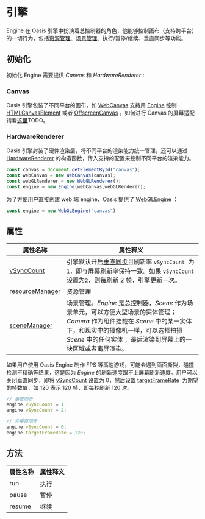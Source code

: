 # 引擎

Engine 在 Oasis 引擎中扮演着总控制器的角色，他能够控制画布（支持跨平台）的一切行为，包括[资源管理]({{book.docs}}resource/resource-manager.html)、[场景管理]({{book.docs}}structure/scene.html)、执行/暂停/继续、垂直同步等功能。


## 初始化

初始化 Engine 需要提供 *Canvas* 和 *HardwareRenderer* :


### Canvas

Oasis 引擎包装了不同平台的画布，如 [WebCanvas]({{book.api}}classes/rhi_webgl.webcanvas.html) 支持用 [Engine]({{book.api}}classes/core.engine.html) 控制 [HTMLCanvasElement](https://developer.mozilla.org/en-US/docs/Web/API/HTMLCanvasElement) 或者 [OffscreenCanvas](https://developer.mozilla.org/en-US/docs/Web/API/OffscreenCanvas) 。如何进行 Canvas 的屏幕适配请看[这里]()TODO。


### HardwareRenderer

Oasis 引擎封装了硬件渲染层，将不同平台的渲染能力统一管理，还可以通过 [HardwareRenderer]({{book.api}}interfaces/core.hardwarerenderer.html) 的构造函数，传入支持的配置来控制不同平台的渲染能力。


```typescript
const canvas = document.getElementById("canvas");
const webCanvas = new WebCanvas(canvas);
const webGLRenderer = new WebGLRenderer();
const engine = new Engine(webCanvas,webGLRenderer);
```


为了方便用户直接创建 web 端 engine，Oasis 提供了 [WebGLEngine]({{book.api}}classes/rhi_webgl.webglengine.html) ：

```typescript
const engine = new WebGLEngine("canvas")
```

## 属性
| 属性名称 | 属性释义 |
| --- | --- |
| [vSyncCount]({{book.api}}classes/core.engine.html#vsynccount) | 引擎默认开启[垂直同步](https://baike.baidu.com/item/%E5%9E%82%E7%9B%B4%E5%90%8C%E6%AD%A5/7263524?fromtitle=V-Sync&fromid=691778)且刷新率 `vSyncCount`  为`1`，即与屏幕刷新率保持一致。如果 `vSyncCount` 设置为`2`，则每刷新 2 帧，引擎更新一次。 |
| [resourceManager]({{book.api}}classes/core.engine.html#resourcemanager) | 资源管理 |
| [sceneManager]({{booki.api}}classes/core.engine.html#scenemanager) | 场景管理。*Engine* 是总控制器，*Scene* 作为场景单元，可以方便大型场景的实体管理；*Camera* 作为组件挂载在 *Scene* 中的某一实体下，和现实中的摄像机一样，可以选择拍摄 *Scene* 中的任何实体 ，最后渲染到屏幕上的一块区域或者离屏渲染。|

如果用户使用 Oasis Engine 制作 FPS 等高速游戏，可能会遇到画面撕裂，碰撞检测不精确等结果，这是因为 *Engine* 的刷新速度跟不上屏幕刷新速度。用户可以关闭垂直同步，即将 [vSyncCount]({{book.api}}classes/core.engine.html#vsynccount) 设置为 0，然后设置 [targetFrameRate]({{book.api}}classes/core.engine.html#targetframerate)  为期望的帧数值，如 120 表示 120 帧，即每秒刷新 120 次。

```typescript
// 垂直同步
engine.vSyncCount = 1;
engine.vSyncCount = 2;

// 非垂直同步
engine.vSyncCount = 0;
engine.targetFrameRate = 120;
```

## 方法

| 属性名称 | 属性释义 |
| --- | --- |
| run | 执行 |
| pause | 暂停 |
| resume | 继续 |